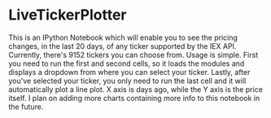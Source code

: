 # LiveTickerPlotter
This is an IPython Notebook which will enable you to see the pricing changes, in the last 20 days, of any ticker supported by the IEX API. Currently, there's 9152 tickers you can choose from.
Usage is simple. First you need to run the first and second cells, so it loads the modules and displays a dropdown from where you can select your ticker.
Lastly, after you've selected your ticker, you only need to run the last cell and it will automatically plot a line plot. X axis is days ago, while the Y axis is the price itself.
I plan on adding more charts containing more info to this notebook in the future. 
